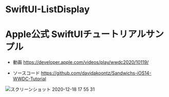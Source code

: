 # SwiftUI-ListDisplay
# Apple公式 SwiftUIチュートリアルサンプル
- 動画
https://developer.apple.com/videos/play/wwdc2020/10119/

- ソースコード
https://github.com/davidakoontz/Sandwichs-iOS14-WWDC-Tutorial

![スクリーンショット 2020-12-18 17 55 31](https://user-images.githubusercontent.com/55319251/102595305-b9807e00-415a-11eb-85ac-8c49e6a5cca5.png)
